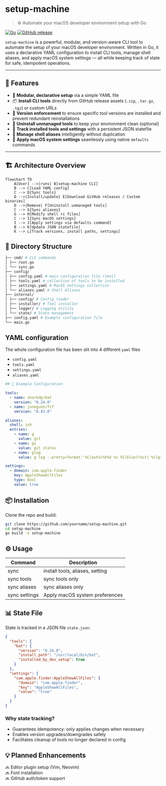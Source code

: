 # setup-machine

> ⚙️ Automate your macOS developer environment setup with Go

[![Go](https://img.shields.io/badge/go-1.20-blue.svg)](https://golang.org)
[![GitHub release](https://img.shields.io/github/release/yourname/setup-machine.svg)](https://github.com/kodelint/setup-machine/releases)

`setup-machine` is a powerful, modular, and version-aware CLI tool to automate the setup of your macOS developer environment. Written in Go, it uses a declarative YAML configuration to install CLI tools, manage shell aliases, and apply macOS system settings — all while keeping track of state for safe, idempotent operations.

---

## 🚀 Features

- 🧩 **Modular, declarative setup** via a simple YAML file
- 📦 **Install CLI tools** directly from GitHub release assets (`.zip`, `.tar.gz`, `.tgz`) or custom URLs
- 🔐 **Version enforcement** to ensure specific tool versions are installed and prevent redundant reinstallations
- 🧹 **Uninstall unmanaged tools** to keep your environment clean (optional)
- 🧠 **Track installed tools and settings** with a persistent JSON statefile
- 🐚 **Manage shell aliases** intelligently without duplication
- 🍎 **Apply macOS system settings** seamlessly using native `defaults` commands

---

## 🏗️ Architecture Overview

```mermaid
flowchart TD
    A[User] -->|runs| B[setup-machine CLI]
    B --> C[Load YAML config]
    C --> D{Sync tools}
    D -->|Install/update| E[Download GitHub releases / Custom binaries]
    D -->|Remove| F[Uninstall unmanaged tools]
    C --> G{Sync aliases}
    G --> H[Modify shell rc files]
    C --> I{Sync macOS settings}
    I --> J[Apply settings via defaults command]
    B --> K[Update JSON statefile]
    K --> L[Track versions, install paths, settings]
```

## 📁 Directory Structure

```Bash
├── cmd/ # CLI commands
│ ├── root.go
│ └── sync.go 
├── config/
│ ├── config.yaml # main configuration file (skel)
│ ├── tools.yaml # collection of tools to be installed
│ ├── settings.yaml # MacOS Settings collection
│ └── aliases.yaml # Shell Aliases
├── internal/
│ ├── config/ # Config loader
│ ├── installer/ # Tool installer
│ ├── logger/ # Logging utility
│ └── state/ # State management
├── config.yaml # Example configuration file
└── main.go
```

## YAML configuration
The whole configuration file has been slit into 4 different `yaml` files

- `config.yaml`
- `tools.yaml`
- `settings.yaml`
- `aliases.yaml`

```yaml
## 🧪 Example Configuration

tools:
  - name: sharkdp/bat
    version: "0.24.0"
  - name: junegunn/fzf
    version: "0.43.0"

aliases:
  shell: zsh
  entries:
    - name: g
      value: git
    - name: gs
      value: git status
    - name: glog
      value: g log --pretty=format:'%C(auto)%h%d %s %C(blue)(%cr) %C(green)<%an>' --graph --all

settings:
  - domain: com.apple.finder
    key: AppleShowAllFiles
    type: bool
    value: true
```

## 📦 Installation
Clone the repo and build:
```Bash
git clone https://github.com/yourname/setup-machine.git
cd setup-machine
go build -o setup-machine
```

## ⚙️ Usage

| Command       | Description                     |
|---------------|---------------------------------|
| sync          | install tools, aliases, setting |
| sync tools    | sync tools only                 |
| sync aliases  | sync aliases only               |
| sync settings | Apply macOS system preferences  |

## 📊 State File
State is tracked in a JSON file `state.json`:
```json
{
  "tools": {
    "bat": {
      "version": "0.24.0",
      "install_path": "/usr/local/bin/bat",
      "installed_by_dev_setup": true
    }
  },
  "settings": {
    "com.apple.finder:AppleShowAllFiles": {
      "domain": "com.apple.finder",
      "key": "AppleShowAllFiles",
      "value": "true"
    }
  }
}

```
### Why state tracking?
- Guarantees idempotency: only applies changes when necessary 
- Enables version upgrades/downgrades safely 
- Facilitates cleanup of tools no longer declared in config

## 💡 Planned Enhancements
🔜 Editor plugin setup (Vim, Neovim)  
🔜 Font installation  
🔜 GitHub auth/token support